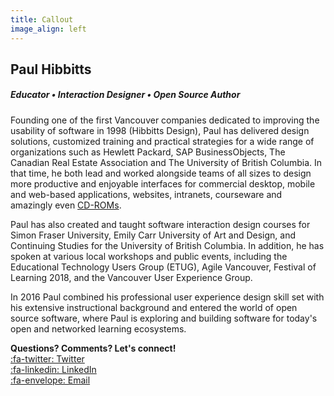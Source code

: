 ```yaml
---
title: Callout
image_align: left
---
```


## Paul Hibbitts

##### Educator • Interaction Designer • Open Source Author

Founding one of the first Vancouver companies dedicated to improving the usability of software in 1998 (Hibbitts Design), Paul has delivered design solutions, customized training and practical strategies for a wide range of organizations such as Hewlett Packard, SAP BusinessObjects, The Canadian Real Estate Association and The University of British Columbia. In that time, he both lead and worked alongside teams of all sizes to design more productive and enjoyable interfaces for commercial desktop, mobile and web-based applications, websites, intranets, courseware and amazingly even [CD-ROMs](https://en.wikipedia.org/wiki/CD-ROM).

Paul has also created and taught software interaction design courses for Simon Fraser University, Emily Carr University of Art and Design, and Continuing Studies for the University of British Columbia. In addition, he has spoken at various local workshops and public events, including the Educational Technology Users Group (ETUG), Agile Vancouver, Festival of Learning 2018, and the Vancouver User Experience Group.

In 2016 Paul combined his professional user experience design skill set with his extensive instructional background and entered the world of open source software, where Paul is exploring and building software for today's open and networked learning ecosystems.

**Questions? Comments? Let's connect!**   
[:fa-twitter: Twitter](https://twitter.com/hibbittsdesign)  
[:fa-linkedin: LinkedIn](https://www.linkedin.com/in/paulhibbitts/)  
[:fa-envelope: Email](mailto:paul@paulhibbitts.com)  
